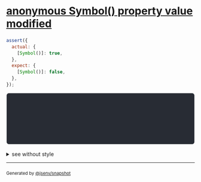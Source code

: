 # [anonymous Symbol() property value modified](../../symbol.test.js#L65)

```js
assert({
  actual: {
    [Symbol()]: true,
  },
  expect: {
    [Symbol()]: false,
  },
});
```

![img](throw.svg)

<details>
  <summary>see without style</summary>

```console
AssertionError: actual and expect are different

actual: {
  Symbol(): true,
}
expect: {
  Symbol(): false,
}
```

</details>


---

<sub>
  Generated by <a href="https://github.com/jsenv/core/tree/main/packages/tooling/snapshot">@jsenv/snapshot</a>
</sub>
